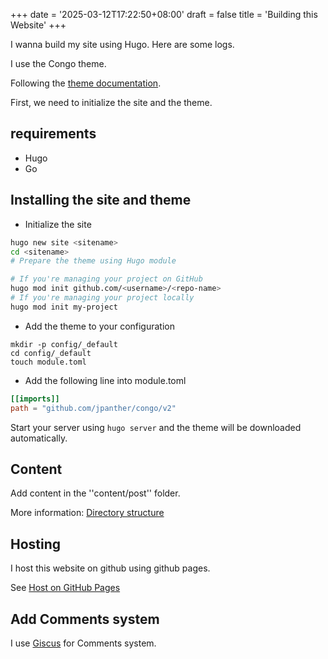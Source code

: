 +++
date = '2025-03-12T17:22:50+08:00'
draft = false
title = 'Building this Website'
+++


I wanna build my site using Hugo. Here are some logs.

I use the Congo theme.

Following the [theme documentation](https://jpanther.github.io/congo/docs/).


First, we need to initialize the site and the theme.

## requirements
- Hugo
- Go

## Installing the site and theme

- Initialize the site
```sh
hugo new site <sitename>
cd <sitename>
# Prepare the theme using Hugo module

# If you're managing your project on GitHub
hugo mod init github.com/<username>/<repo-name>
# If you're managing your project locally
hugo mod init my-project
```

- Add the theme to your configuration
```
mkdir -p config/_default
cd config/_default
touch module.toml
```
- Add the following line into module.toml

```toml
[[imports]]
path = "github.com/jpanther/congo/v2"
```
Start your server using ``hugo server`` and the theme will be downloaded automatically.

## Content

Add content in the ''content/post'' folder.

More information: [Directory structure](https://gohugo.io/getting-started/directory-structure/)

## Hosting

I host this website on github using github pages.

See [Host on GitHub Pages](https://gohugo.io/host-and-deploy/host-on-github-pages/)



## Add Comments system

I use [Giscus](https://giscus.app) for Comments system.

